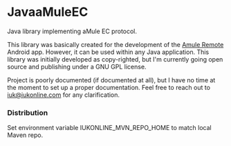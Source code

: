 # JavaaMuleEC
Java library implementing aMule EC protocol.

This library was basically created for the development of the [Amule Remote](https://play.google.com/store/apps/details?id=com.iukonline.amule.android.amuleremote) Android app. However, it can be used within any Java application. This library was initially developed as copy-righted, but I'm currently going open source and publishing under a GNU GPL license.

Project is poorly documented (if documented at all), but I have no time at the moment to set up a proper documentation. Feel free to reach out to iuk@iukonline.com for any clarification.

### Distribution ###

Set environment variable IUKONLINE_MVN_REPO_HOME to match local Maven repo.
